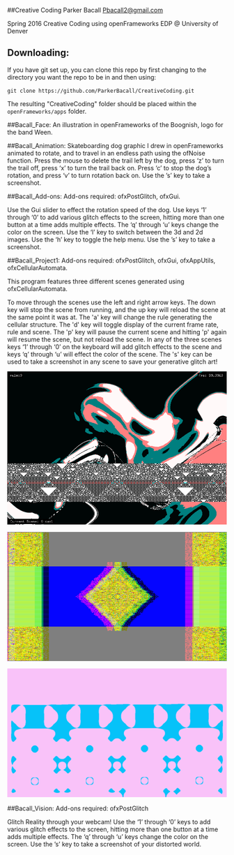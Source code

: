 
##Creative Coding
Parker Bacall <Pbacall2@gmail.com>

Spring 2016 Creative Coding using openFrameworks 
EDP @ University of Denver

## Downloading: 
If you have git set up, you can clone this repo by first changing to the directory you want the repo to be in and then using:

	git clone https://github.com/ParkerBacall/CreativeCoding.git

The resulting "CreativeCoding" folder should be placed within the `openFrameworks/apps` folder.

##Bacall_Face: 
An illustration in openFrameworks of the Boognish, logo for the band Ween.

##Bacall_Animation: 
Skateboarding dog graphic I drew in openFrameworks animated to rotate, and to travel in an endless path using the ofNoise function. Press the mouse to delete the trail left by the dog, press ‘z’ to turn the trail off, press ‘x’ to turn the trail back on. Press ‘c’ to stop the dog’s rotation, and press ‘v’ to turn rotation back on. Use the ’s’ key to take a screenshot.

##Bacall_Add-ons: 
Add-ons required: ofxPostGlitch, ofxGui. 

Use the Gui slider to effect the rotation speed of the dog. Use keys ‘1’ through ‘0’ to add various glitch effects to the screen, hitting more than one button at a time adds multiple effects. The ‘q’ through ‘u’ keys change the color on the screen. Use the ‘l’ key to switch between the 3d and 2d images. Use the ‘h’ key to toggle the help menu. Use the ’s’ key to take a screenshot.

##Bacall_Project1: 
Add-ons required: ofxPostGlitch, ofxGui, ofxAppUtils, ofxCellularAutomata. 

This program features three different scenes generated using ofxCellularAutomata.

To move through the scenes use the left and right arrow keys. The down key will stop the scene from running, and the up key will reload the scene at the same point it was at.  The 'a' key will change the rule generating the cellular structure. The 'd' key will toggle display of the current frame rate, rule and scene. The 'p' key will pause the current scene and hitting 'p' again will resume the scene, but not reload the scene. In any of the three scenes keys ‘1’ through ‘0’ on the keyboard will add glitch effects to the scene and keys ‘q’ through ‘u’ will effect the color of the scene. The 's' key can be used to take a screenshot in any scene to save your generative glitch art! 

![alt tag](https://github.com/ParkerBacall/CreativeCoding/blob/master/_screenshots/Project_1/savedScreenshot_2016-04-26-19-47-18-854.png)

![alt tag](https://github.com/ParkerBacall/CreativeCoding/blob/master/_screenshots/Project_1/savedScreenshot_2016-04-27-13-06-56-434.png)

![alt tag](https://github.com/ParkerBacall/CreativeCoding/blob/master/_screenshots/Project_1/savedScreenshot_2016-05-07-18-09-36-683.png)

##Bacall_Vision: 
Add-ons required: ofxPostGlitch

Glitch Reality through your webcam! Use the ‘1’ through ‘0’ keys to add various glitch effects to the screen, hitting more than one button at a time adds multiple effects. The ‘q’ through ‘u’ keys change the color on the screen. Use the ’s’ key to take a screenshot of your distorted world.



